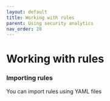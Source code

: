 ```yaml
---
layout: default
title: Working with rules
parent: Using security analytics
nav_order: 20
---
```


# Working with rules

### Importing rules

You can import rules using YAML files